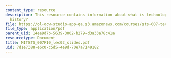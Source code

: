 ```yaml
---
content_type: resource
description: This resource contains information about what is technology? what is
  history?
file: https://ol-ocw-studio-app-qa.s3.amazonaws.com/courses/sts-007-technology-in-history-fall-2010/7d1e7388e6c0c5d54e9d70e7a7149182_MITSTS_007F10_lec02_slides.pdf
file_type: application/pdf
parent_uid: 14ee9d7b-5639-3002-b279-d3a33a78c41a
resourcetype: Document
title: MITSTS_007F10_lec02_slides.pdf
uid: 7d1e7388-e6c0-c5d5-4e9d-70e7a7149182
---
```

